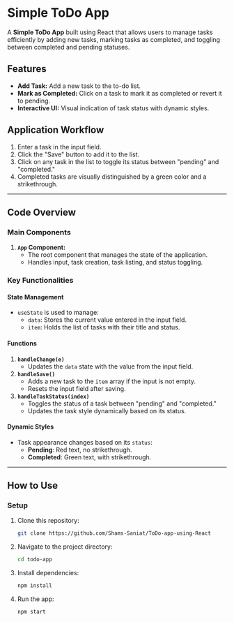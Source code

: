 # Simple ToDo App

A **Simple ToDo App** built using React that allows users to manage tasks efficiently by adding new tasks, marking tasks as completed, and toggling between completed and pending statuses.

## Features
- **Add Task:** Add a new task to the to-do list.
- **Mark as Completed:** Click on a task to mark it as completed or revert it to pending.
- **Interactive UI:** Visual indication of task status with dynamic styles.

## Application Workflow
1. Enter a task in the input field.
2. Click the "Save" button to add it to the list.
3. Click on any task in the list to toggle its status between "pending" and "completed."
4. Completed tasks are visually distinguished by a green color and a strikethrough.

---

## Code Overview

### **Main Components**
1. **`App` Component:**
   - The root component that manages the state of the application.
   - Handles input, task creation, task listing, and status toggling.

### **Key Functionalities**

#### **State Management**
- `useState` is used to manage:
  - `data`: Stores the current value entered in the input field.
  - `item`: Holds the list of tasks with their title and status.

#### **Functions**
1. **`handleChange(e)`**
   - Updates the `data` state with the value from the input field.
2. **`handleSave()`**
   - Adds a new task to the `item` array if the input is not empty.
   - Resets the input field after saving.
3. **`handleTaskStatus(index)`**
   - Toggles the status of a task between "pending" and "completed."
   - Updates the task style dynamically based on its status.

#### **Dynamic Styles**
- Task appearance changes based on its `status`:
  - **Pending**: Red text, no strikethrough.
  - **Completed**: Green text, with strikethrough.

---

## How to Use

### **Setup**
1. Clone this repository:
   ```bash
   git clone https://github.com/Shams-Saniat/ToDo-app-using-React
2. Navigate to the project directory:
   ```bash
   cd todo-app
4. Install dependencies:
   ```bash
   npm install
6. Run the app:
   ```bash
   npm start


